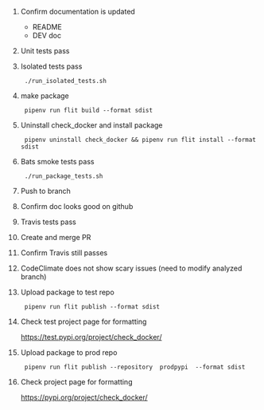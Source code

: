 
1. Confirm documentation is updated
    - README
    - DEV doc
1. Unit tests pass
1. Isolated tests pass

        ./run_isolated_tests.sh

1. make package

        pipenv run flit build --format sdist

1. Uninstall check_docker and install package

        pipenv uninstall check_docker && pipenv run flit install --format sdist

1. Bats smoke tests pass

        ./run_package_tests.sh
  
1. Push to branch
1. Confirm doc looks good on github
1. Travis tests pass
1. Create and merge PR
1. Confirm Travis still passes
1. CodeClimate does not show scary issues (need to modify analyzed branch)
1. Upload package to test repo

        pipenv run flit publish --format sdist

1. Check test project page for formatting

   https://test.pypi.org/project/check_docker/

1. Upload package to prod repo

        pipenv run flit publish --repository  prodpypi  --format sdist

1. Check project page for formatting

   https://pypi.org/project/check_docker/
